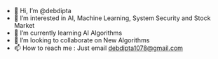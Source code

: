 - 👋 Hi, I’m @debdipta
- 👀 I’m interested in AI, Machine Learning, System Security and Stock Market
- 🌱 I’m currently learning AI Algorithms
- 💞️ I’m looking to collaborate on New Algorithms
- 📫 How to reach me : Just email debdipta1078@gmail.com

<!---
debdipta/debdipta is a ✨ special ✨ repository because its `README.md` (this file) appears on your GitHub profile.
You can click the Preview link to take a look at your changes.
--->
